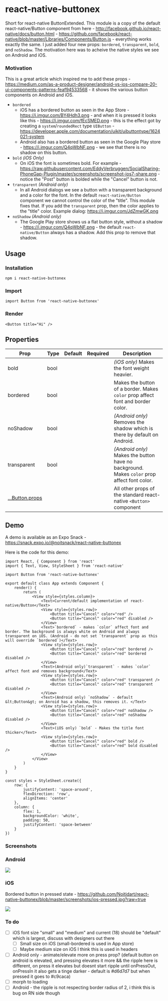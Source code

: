 # react-native-buttonex
Short for react-native ButtonExtended. This module is a copy of the default react-native/Button component from here - http://facebook.github.io/react-native/docs/button.html - https://github.com/facebook/react-native/blob/master/Libraries/Components/Button.js - everything works exactly the same. I just added four new props: `bordered`, `transparent`, `bold`, and `noShadow`. The motivation here was to acheive the native styles we see on Android and iOS.

### Motivation

This is a great article which inspired me to add these props - https://medium.com/as-a-product-designer/android-vs-ios-compare-20-ui-components-patterns-feaf94533568 - it shows the various button components on Android and iOS.

* `bordered`
  * iOS has a bordered button as seen in the App Store - https://i.imgur.com/BY4Hdh3.png - and when it is pressed it looks like this - https://i.imgur.com/fEcSMED.png - this is the effect got by creating a `system`/`roundedRect` type `UIButton` - https://developer.apple.com/documentation/uikit/uibuttontype/1624021-system
  * Android also has a bordered button as seen in the Google Play store - https://i.imgur.com/Q4qWbNF.png - we see that there is no shadow on this button.
* `bold` *(iOS Only)*
  * On iOS the font is sometimes bold. For example - https://raw.githubusercontent.com/EddyVerbruggen/SocialSharing-PhoneGap-Plugin/master/screenshots/screenshot-ios7-share.png - notice the "Post" button is bolded while the "Cancel" button is not.
* `transparent` *(Android only)*
  * In all Android dialogs we see a button with a transparent background and a color for the font. In the default `react-native/Button` component we cannot control the color of the "title". This module fixes that. If you add the `transparent` prop, then the color applies to the "title" color. Example dialog: https://i.imgur.com/JdZmwGK.png
* `noShadow` *(Android only)*
  * The Google Play store shows us a flat button style, without a shadow - https://i.imgur.com/Q4qWbNF.png - the default `react-native/Button` always has a shadow. Add this prop to remove that shadow.

## Usage

### Installation

    npm i react-native-buttonex

### Import

    import Button from 'react-native-buttonex'

### Render

    <Button title="Hi" />

## Properties

| Prop                                                                             | Type | Default | Required | Description                                                                                 |
|----------------------------------------------------------------------------------|------|---------|----------|---------------------------------------------------------------------------------------------|
| bold                                                                             | bool |         |          | *(iOS only)* Makes the font weight heavier.                                                 |
| bordered                                                                         | bool |         |          | Makes the button of a border. Makes `color` prop affect font and border color.              |
| noShadow                                                                         | bool |         |          | *(Android only)* Removes the shadow which is there by default on Android.                   |
| transparent                                                                      | bool |         |          | *(Android only)* Makes the button have no background. Makes `color` prop affect font color. |
| [...Button.props](http://facebook.github.io/react-native/docs/button.html#props) |      |         |          | All other props of the standard react-native `<Button>` component                           |

## Demo
A demo is available as an Expo Snack - https://snack.expo.io/@noitsnack/react-native-buttonex

Here is the code for this demo:

```
import React, { Component } from 'react'
import { Text, View, StyleSheet } from 'react-native'

import Button from 'react-native-buttonex'

export default class App extends Component {
    render() {
        return (
            <View style={styles.column}>
                <Text>Current/default implementation of react-native/Button</Text>
                <View style={styles.row}>
                    <Button title="Cancel" color="red" />
                    <Button title="Cancel" color="red" disabled />
                </View>
                <Text>`bordered` - makes `color` affect font and border. The background is always white on Android and always transparent on iOS. (Android - do not set `transparent` prop as this will override `bordered`)</Text>
                <View style={styles.row}>
                    <Button title="Cancel" color="red" bordered />
                    <Button title="Cancel" color="red" bordered disabled />
                </View>
                <Text>(Android only)`transparent` - makes `color` affect font and removes background</Text>
                <View style={styles.row}>
                    <Button title="Cancel" color="red" transparent />
                    <Button title="Cancel" color="red" transparent disabled />
                </View>
                <Text>(Android only) `noShadow` - default &lt;Button&gt; on Anroid has a shadow, this removes it. </Text>
                <View style={styles.row}>
                    <Button title="Cancel" color="red" noShadow />
                    <Button title="Cancel" color="red" noShadow disabled />
                </View>
                <Text>(iOS only) `bold` - Makes the title font thicker</Text>
                <View style={styles.row}>
                    <Button title="Cancel" color="red" bold />
                    <Button title="Cancel" color="red" bold disabled />
                </View>
            </View>
        )
    }
}

const styles = StyleSheet.create({
    row: {
        justifyContent: 'space-around',
        flexDirection: 'row',
        alignItems: 'center'
    },
    column: {
        flex: 1,
        backgroundColor: 'white',
        padding: 50,
        justifyContent: 'space-between'
    }
})
```

### Screenshots

### Android

![](https://github.com/Noitidart/react-native-buttonex/blob/master/screenshots/android.png?raw=true)

### iOS

Bordered button in pressed state - https://github.com/Noitidart/react-native-buttonex/blob/master/screenshots/ios-pressed.jpg?raw=true

![](https://github.com/Noitidart/react-native-buttonex/blob/master/screenshots/ios.jpg?raw=true)

### To do

* [ ] iOS font size "small" and "medium" and current (18) should be "default" which is largest, discuss with designers out there
  * [ ] Small size on iOS (small-bordered is used in App store)
  * [ ] Maybe medium size on iOS I think this is used in headers
* [ ] Android only - animate/elevate more on press prop? (default button on android is elevated, and pressing elevates it more && the ripple here is different, on press it elevates but doesnt start ripple until onPressOut, onPressIn it also gets a tinge darker - default is #d6d7d7 but when pressed it goes to #c9caca)
* [ ] morph to loading
* [ ] Android - the ripple is not respecting border radius of 2, i think this is bug on RN side though
